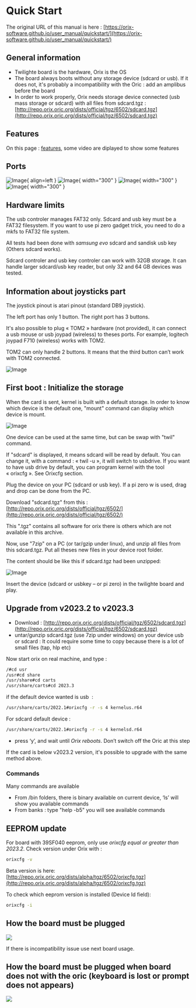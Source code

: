 # Quick Start

The original URL of this manual  is here : [https://orix-software.github.io/user_manual/quickstart/](https://orix-software.github.io/user_manual/quickstart/)

## General information

* Twilighte board is the hardware, Orix is the OS
* The board always boots without any storage device (sdcard or usb). If it does not, it's probably a incompatibility with the Oric : add an amplibus before the board
* In order to work properly, Orix needs storage device connected (usb mass storage or sdcard) with all files from sdcard.tgz : [http://repo.orix.oric.org/dists/official/tgz/6502/sdcard.tgz](http://repo.orix.oric.org/dists/official/tgz/6502/sdcard.tgz)

## Features

On this page : [features](../features), some video are diplayed to show some features

## Ports

![Image](img/sdcard_twil.jpg){ align=left }
![Image](img/overview.jpg){ width="300" }
![Image](img/expansion_board.jpg){ width="300" }
![Image](img/joystick_ports.jpg){ width="300" }

## Hardware limits

The usb controler manages FAT32 only. Sdcard and usb key must be a FAT32 filesystem.  If you want to use pi zero gadget trick, you need to do a mkfs to FAT32 file system.

All tests had been done with *samsung evo* sdcard and sandisk usb key (Others sdcard works).

Sdcard controler and usb key controler can work with 32GB storage. It can handle larger sdcard/usb key reader, but only 32 and 64 GB devices was tested.

## Information about joysticks part

The joystick pinout is atari pinout (standard DB9 joystick).

The left port has only 1 button. The right port has 3 buttons.

It's also possible to plug « TOM2 » hardware (not provided), it can connect a usb mouse or usb joypad (wireless) to theses ports. For example, logitech joypad F710 (wireless)  works with TOM2.

TOM2 can only handle 2 buttons. It means that the third button can’t work with TOM2 connected.

![Image](img/joy_pinout.png)

## First boot : Initialize the storage

When the card is sent, kernel is built with a default storage. In order to know which device is the default one, "mount" command can display which device is mount.

![Image](img/default_storage.png)

One device can be used at the same time, but can be swap with "twil" command.

If "sdcard" is displayed, it means sdcard will be read by default. You can change it, with a command : « twil -u », it will switch to usbdrive. If you want to have usb drive by default, you can program kernel with the tool « orixcfg ». See Orixcfg section.

Plug the device on your PC (sdcard or usb key). If  a pi zero w is used, drag and drop can be done from the PC.

Download "sdcard.tgz" from this : [http://repo.orix.oric.org/dists/official/tgz/6502/](http://repo.orix.oric.org/dists/official/tgz/6502/)

This ".tgz" contains all software for orix there is others which are not available in this archive.

Now, use "7zip" on a PC (or tar/gzip under linux), and unzip all files from this sdcard.tgz. Put all theses new files in your device root folder.

The content should be like this if sdcard.tgz had been unzipped:

![Image](img/folder.png)

Insert the device (sdcard or usbkey – or pi zero) in the twilighte board and play.

## Upgrade from v2023.2 to v2023.3

* Download : [http://repo.orix.oric.org/dists/official/tgz/6502/sdcard.tgz](http://repo.orix.oric.org/dists/official/tgz/6502/sdcard.tgz)
* untar/gunzip sdcard.tgz (use 7zip under windows) on your device usb or sdcard : It could require some time to copy because there is a lot of small files (tap, hlp etc)

Now start orix on real machine, and type :

```bash
/#cd usr
/usr#cd share
/usr/share#cd carts
/usr/share/carts#cd 2023.3
```

if the default device wanted is usb  :

```bash
/usr/share/carts/2022.1#orixcfg -r -s 4 kernelus.r64
```

For sdcard default device :

```bash
/usr/share/carts/2022.1#orixcfg -r -s 4 kernelsd.r64
```

* press ‘y’, and wait until *Orix reboots*. Don’t switch off the Oric at this step

If the card is below v2023.2 version, it's possible to upgrade with the same method above.

### Commands

Many commands are available

* From /bin folders, there is binary available on current device, ‘ls’ will show you available commands
* From banks : type "help -b5" you will see available commands

## EEPROM update

For board with 39SF040 eeprom, only use *orixcfg equal or greater than 2023.2*. Check version under Orix with :

```bash
orixcfg -v
```

Beta version is here: [http://repo.orix.oric.org/dists/alpha/tgz/6502/orixcfg.tgz](http://repo.orix.oric.org/dists/alpha/tgz/6502/orixcfg.tgz)

To check which eeprom version is installed (Device Id field):

```bash
orixcfg -i
```

## How the board must be plugged

![](img/20230414_161258.jpg)

If there is incompatibility issue use next board usage.

## How the board must be plugged when board does not with the oric (keyboard is lost or prompt does not appears)

![](img/20230414_161337.jpg)
